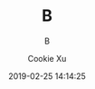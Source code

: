 ---
title: "B"
subtitle: "B"
description: ""
date: 2019-02-25 14:14:25
author: "Cookie Xu"
image: ""
tags: ["tag1","tag2"]
categories: ["cat1"]
moods: ["unhappy"]
draft: true
---